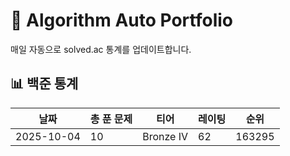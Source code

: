 # 🧠 Algorithm Auto Portfolio

매일 자동으로 solved.ac 통계를 업데이트합니다.

## 📊 백준 통계

<!--START_STATS-->
| 날짜       | 총 푼 문제 | 티어      | 레이팅 | 순위   |
| ---------- | ---------- | --------- | ------ | ------ |
| 2025-10-04 | 10 | Bronze IV | 62 | 163295 |
<!--END_STATS-->
